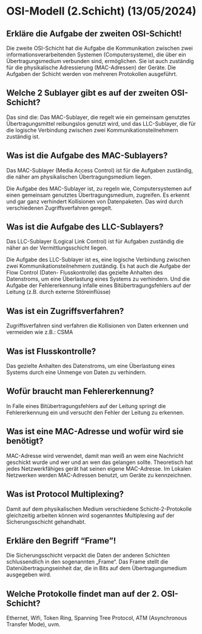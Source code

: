 # OSI-Modell (2.Schicht) (13/05/2024)

##	Erkläre die Aufgabe der zweiten OSI-Schicht!

Die zweite OSI-Schicht hat die Aufgabe die Kommunikation zwischen zwei informationsverarbeitenden Systemen (Computersysteme), die über ein Übertragungsmedium verbunden sind, ermöglichen. Sie ist auch zuständig für die physikalische Adressierung (MAC-Adressen) der Geräte.
Die Aufgaben der Schicht werden von mehreren Protokollen ausgeführt.

##	Welche 2 Sublayer gibt es auf der zweiten OSI-Schicht?

Das sind die: Das MAC-Sublayer, die regelt wie ein gemeinsam genutztes Übertragungsmittel reibungslos genutzt wird, und das LLC-Sublayer, die für die logische Verbindung zwischen zwei Kommunikationsteilnehmern zuständig ist.

##	Was ist die Aufgabe des MAC-Sublayers?

Das MAC-Sublayer (Media Access Control) ist für die Aufgaben zuständig, die näher am physikalischen Übertragungsmedium liegen. 

Die Aufgabe des MAC-Sublayer ist, zu regeln wie, Computersystemen auf einen gemeinsam genutztes Übertragungsmedium, zugreifen. 
Es erkennt und gar ganz verhindert Kollisionen von Datenpaketen. Das wird durch verschiedenen Zugriffsverfahren geregelt.

## Was ist die Aufgabe des LLC-Sublayers?

Das LLC-Sublayer (Logical Link Control) ist für Aufgaben zuständig die näher an der Vermittlungsschicht liegen.

Die Aufgabe des LLC-Sublayer ist es, eine logische Verbindung zwischen zwei Kommunikationsteilnehmern zuständig. 
Es hat auch die Aufgabe der Flow Control (Daten- Flusskontrolle) das gezielte Anhalten des Datenstroms, um eine Überlastung eines Systems zu verhindern. 
Und die Aufgabe der Fehlererkennung infalle eines Bitübertragungsfehlers auf der Leitung (z.B. durch externe Störeinflüsse)

##	Was ist ein Zugriffsverfahren?

Zugriffsverfahren sind verfahren die Kollisionen von Daten erkennen und vermeiden wie z.B.: CSMA

##	Was ist Flusskontrolle?

Das gezielte Anhalten des Datenstroms, um eine Überlastung eines Systems durch eine Unmenge von Daten zu verhindern.

##	Wofür braucht man Fehlererkennung?

In Falle eines Bitübertragungsfehlers auf der Leitung springt die Fehlererkennung ein und versucht den Fehler der Leitung zu erkennen.

##	Was ist eine MAC-Adresse und wofür wird sie benötigt?

MAC-Adresse wird verwendet, damit man weiß an wem eine Nachricht geschickt wurde und wer und an wen das gelangen sollte. Theoretisch hat jedes Netzwerkfähiges gerät hat seinen eigene MAC-Adresse. 
Im Lokalen Netzwerken werden MAC-Adressen benutzt, um Geräte zu kennzeichnen.

##	Was ist Protocol Multiplexing?

Damit auf dem physikalischen Medium verschiedene Schicht-2-Protokolle gleichzeitig arbeiten können wird sogenanntes Multiplexing auf der Sicherungsschicht gehandhabt.

##	Erkläre den Begriff “Frame”!

Die Sicherungsschicht verpackt die Daten der anderen Schichten schlussendlich in den sogenannten „Frame“. Das Frame stellt die Datenübertragungseinheit dar, die in Bits auf dem Übertragungsmedium ausgegeben wird.

##	Welche Protokolle findet man auf der 2. OSI-Schicht?

Ethernet, Wifi, Token Ring, Spanning Tree Protocol, ATM (Asynchronous Transfer Mode), uvm.
